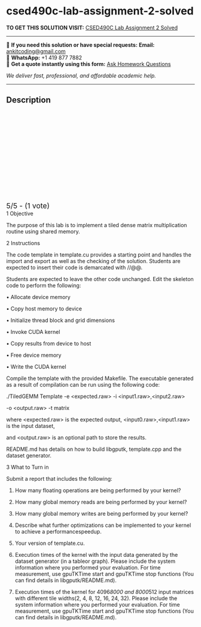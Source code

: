 # csed490c-lab-assignment-2-solved
**TO GET THIS SOLUTION VISIT:** [CSED490C Lab Assignment 2 Solved](https://www.ankitcodinghub.com/product/csed490c-solved/)


---

📩 **If you need this solution or have special requests:** **Email:** ankitcoding@gmail.com  
📱 **WhatsApp:** +1 419 877 7882  
📄 **Get a quote instantly using this form:** [Ask Homework Questions](https://www.ankitcodinghub.com/services/ask-homework-questions/)

*We deliver fast, professional, and affordable academic help.*

---

<h2>Description</h2>



<div class="kk-star-ratings kksr-auto kksr-align-center kksr-valign-top" data-payload="{&quot;align&quot;:&quot;center&quot;,&quot;id&quot;:&quot;115715&quot;,&quot;slug&quot;:&quot;default&quot;,&quot;valign&quot;:&quot;top&quot;,&quot;ignore&quot;:&quot;&quot;,&quot;reference&quot;:&quot;auto&quot;,&quot;class&quot;:&quot;&quot;,&quot;count&quot;:&quot;1&quot;,&quot;legendonly&quot;:&quot;&quot;,&quot;readonly&quot;:&quot;&quot;,&quot;score&quot;:&quot;5&quot;,&quot;starsonly&quot;:&quot;&quot;,&quot;best&quot;:&quot;5&quot;,&quot;gap&quot;:&quot;4&quot;,&quot;greet&quot;:&quot;Rate this product&quot;,&quot;legend&quot;:&quot;5\/5 - (1 vote)&quot;,&quot;size&quot;:&quot;24&quot;,&quot;title&quot;:&quot;CSED490C Lab Assignment 2 Solved&quot;,&quot;width&quot;:&quot;138&quot;,&quot;_legend&quot;:&quot;{score}\/{best} - ({count} {votes})&quot;,&quot;font_factor&quot;:&quot;1.25&quot;}">

<div class="kksr-stars">

<div class="kksr-stars-inactive">
            <div class="kksr-star" data-star="1" style="padding-right: 4px">


<div class="kksr-icon" style="width: 24px; height: 24px;"></div>
        </div>
            <div class="kksr-star" data-star="2" style="padding-right: 4px">


<div class="kksr-icon" style="width: 24px; height: 24px;"></div>
        </div>
            <div class="kksr-star" data-star="3" style="padding-right: 4px">


<div class="kksr-icon" style="width: 24px; height: 24px;"></div>
        </div>
            <div class="kksr-star" data-star="4" style="padding-right: 4px">


<div class="kksr-icon" style="width: 24px; height: 24px;"></div>
        </div>
            <div class="kksr-star" data-star="5" style="padding-right: 4px">


<div class="kksr-icon" style="width: 24px; height: 24px;"></div>
        </div>
    </div>

<div class="kksr-stars-active" style="width: 138px;">
            <div class="kksr-star" style="padding-right: 4px">


<div class="kksr-icon" style="width: 24px; height: 24px;"></div>
        </div>
            <div class="kksr-star" style="padding-right: 4px">


<div class="kksr-icon" style="width: 24px; height: 24px;"></div>
        </div>
            <div class="kksr-star" style="padding-right: 4px">


<div class="kksr-icon" style="width: 24px; height: 24px;"></div>
        </div>
            <div class="kksr-star" style="padding-right: 4px">


<div class="kksr-icon" style="width: 24px; height: 24px;"></div>
        </div>
            <div class="kksr-star" style="padding-right: 4px">


<div class="kksr-icon" style="width: 24px; height: 24px;"></div>
        </div>
    </div>
</div>


<div class="kksr-legend" style="font-size: 19.2px;">
            5/5 - (1 vote)    </div>
    </div>
1 Objective

The purpose of this lab is to implement a tiled dense matrix multiplication routine using shared memory.

2 Instructions

The code template in template.cu provides a starting point and handles the import and export as well as the checking of the solution. Students are expected to insert their code is demarcated with //@@.

Students are expected to leave the other code unchanged. Edit the skeleton code to perform the following:

• Allocate device memory

• Copy host memory to device

• Initialize thread block and grid dimensions

• Invoke CUDA kernel

• Copy results from device to host

• Free device memory

• Write the CUDA kernel

Compile the template with the provided Makefile. The executable generated as a result of compilation can be run using the following code:

./TiledGEMM Template -e &lt;expected.raw&gt; -i &lt;input1.raw&gt;,&lt;input2.raw&gt;

-o &lt;output.raw&gt; -t matrix

where &lt;expected.raw&gt; is the expected output, &lt;input0.raw&gt;,&lt;input1.raw&gt; is the input dataset,

and &lt;output.raw&gt; is an optional path to store the results.

README.md has details on how to build libgputk, template.cpp and the dataset generator.

3 What to Turn in

Submit a report that includes the following:

1. How many floating operations are being performed by your kernel?

2. How many global memory reads are being performed by your kernel?

3. How many global memory writes are being performed by your kernel?

4. Describe what further optimizations can be implemented to your kernel to achieve a performancespeedup.

5. Your version of template.cu.

6. Execution times of the kernel with the input data generated by the dataset generator (in a tableor graph). Please include the system information where you performed your evaluation. For time measurement, use gpuTKTime start and gpuTKTime stop functions (You can find details in libgputk/README.md).

7. Execution times of the kernel for 4096*8000 and 8000*512 input matrices with different tile widths(2, 4, 8, 12, 16, 24, 32). Please include the system information where you performed your evaluation. For time measurement, use gpuTKTime start and gpuTKTime stop functions (You can find details in libgputk/README.md).
